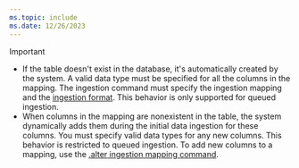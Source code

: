 ```yaml
---
ms.topic: include
ms.date: 12/26/2023
---
```


> [!IMPORTANT]
> * If the table doesn't exist in the database, it's automatically created by the system. A valid data type must be specified for all the columns in the mapping. The ingestion command must specify the ingestion mapping and the [ingestion format](../ingestion-supported-formats.md). This behavior is only supported for queued ingestion. 
> * When columns in the mapping are nonexistent in the table, the system dynamically adds them during the initial data ingestion for these columns. You must specify valid data types for any new columns. This behavior is restricted to queued ingestion. To add new columns to a mapping, use the [.alter ingestion mapping command](../kusto/management/alter-ingestion-mapping-command.md).
